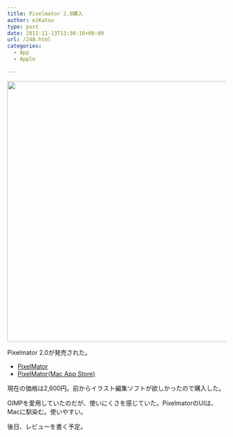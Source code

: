 ```yaml
---
title: Pixelmator 2.0購入
author: eiKatou
type: post
date: 2011-11-13T13:30:10+00:00
url: /248.html
categories:
  - App
  - Apple

---
```

[<img src="http://eikatou.net/blog/wp-content/uploads/2011/11/20111113a.png" alt="" title="20111113a" width="600" height="598" class="alignnone size-full wp-image-250" srcset="/uploads/2011/11/20111113a.png 600w, /uploads/2011/11/20111113a-150x150.png 150w, /uploads/2011/11/20111113a-300x300.png 300w, /uploads/2011/11/20111113a-301x300.png 301w" sizes="(max-width: 600px) 100vw, 600px" />][1]

Pixelmator 2.0が発売された。

  * [PixelMator][2]
  * [PixelMator(Mac App Store)][3]

現在の価格は2,600円。前からイラスト編集ソフトが欲しかったので購入した。

GIMPを愛用していたのだが、使いにくさを感じていた。PixelmatorのUIは、Macに馴染む。使いやすい。

後日、レビューを書く予定。

 [1]: http://eikatou.net/blog/wp-content/uploads/2011/11/20111113a.png
 [2]: http://www.pixelmator.com/
 [3]: http://itunes.apple.com/us/app/pixelmator/id407963104?mt=12&ls=1

